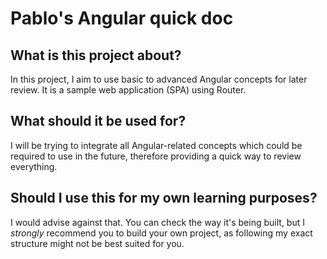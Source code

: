 # Pablo's Angular quick doc

## What is this project about?
In this project, I aim to use basic to advanced Angular concepts for later review. It is a sample web application (SPA) using Router.

## What should it be used for?
I will be trying to integrate all Angular-related concepts which could be required to use in the future, therefore providing a quick way to review everything.

## Should I use this for my own learning purposes?
I would advise against that. You can check the way it's being built, but I *strongly* recommend you to build your own project, as following my exact structure might not be best suited for you.
